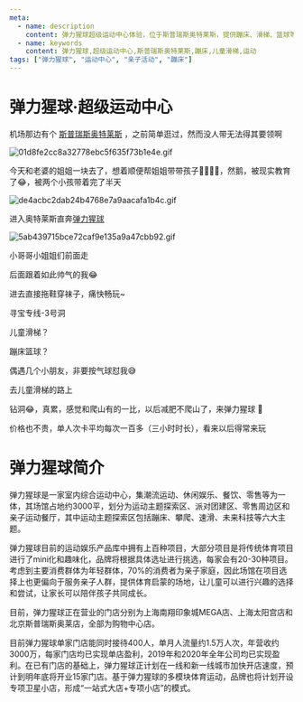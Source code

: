 ```yaml
---
meta:
  - name: description
    content: 弹力猩球超级运动中心体验，位于斯普瑞斯奥特莱斯，提供蹦床、滑梯、篮球等多种运动项目
  - name: keywords
    content: 弹力猩球,超级运动中心,斯普瑞斯奥特莱斯,蹦床,儿童滑梯,运动
tags: ["弹力猩球", "运动中心", "亲子活动", "蹦床"]
---
```


# 弹力猩球·超级运动中心

<ImgView title="弹力猩球" url="https://z.wiki/images/20220212/2ed66c837cd841dca53c16e62c0ac2fc.png" />


机场那边有个 [斯普瑞斯奥特莱斯](https://www.gaode.com/place/B000A87IPS) ，之前简单逛过，然而没人带无法得其要领啊

![01d8fe2cc8a32778ebc5f635f73b1e4e.gif](https://z.wiki/images/20220212/03d5993fbf7d4d1496e5ba2d07d030f0.gif)

今天和老婆的姐姐一块去了，想着顺便帮姐姐带带孩子😶‍🌫️😶‍🌫️，然鹅，被现实教育了😂，被两个小孩带着完了半天

![de4acbc2dab24b4768e7a9aacafa1b4c.gif](https://z.wiki/images/20220212/4d13e0aea5114879bb35fc75d6bfb495.gif)

进入奥特莱斯直奔[弹力猩球](https://www.gaode.com/detail/B0H2O5EUV5?citycode=110000) 

![5ab439715bce72caf9e135a9a47cbb92.gif](https://z.wiki/images/20220212/7158467b890d4f2d9a7252844deadae0.gif)

小哥哥小姐姐们前面走

<ImgView title="弹力猩球" url="https://z.wiki/images/20220403/ea41e7254fa349cab72893d081908ab4.png" />


后面跟着如此帅气的我😂

<ImgView title="弹力猩球" url="https://z.wiki/images/20220403/e18d0f88923f41a084240a8502700e24.png" />



进去直接拖鞋穿袜子，痛快畅玩~


寻宝专线-3号洞
<VideoPlayer src="https://z.wiki/autoupload/2022-11-15/59e55417e3e644f499d1dc4b2edee7b0.爬出山洞---.mp4" />

儿童滑梯？
<VideoPlayer src="https://z.wiki/autoupload/2022-11-15/f6652f746a574af383b59d46fdf5828a.儿童滑梯---.mp4" />

蹦床篮球？
<VideoPlayer src="https://z.wiki/autoupload/2022-11-15/f8d09e10fa474bca8204e542f695efc8.篮球--.mp4" />

<ImgView title="弹力猩球" url="https://z.wiki/images/20220212/80b2b6e8a8f349eea84c48014b64f08e.png" />


<ImgView title="弹力猩球" url="https://z.wiki/images/20220212/e808f75f0c3d41af98bd251217728984.png" />


<ImgView title="弹力猩球" url="https://z.wiki/images/20220212/e1ee2b878939466ba92ea8e57c5c2c7c.png" />


<ImgView title="弹力猩球" url="https://z.wiki/images/20220212/a54a6f5a355248eba32fa3a6813e67d4.png" />


偶遇几个小朋友，非要按气球怼我😅

<ImgView title="弹力猩球" url="https://z.wiki/images/20220212/554691f2332649adb9c8b48cb25b22c7.png" />


去儿童滑梯的路上

<ImgView title="弹力猩球" url="https://z.wiki/images/20220212/4af73a2920f845e8913fb78699788ccd.png" />


钻洞😂，真累，感觉和爬山有的一比，以后减肥不爬山了，来弹力猩球 🌚

<ImgView title="弹力猩球" url="https://z.wiki/images/20220212/7f33e3b269a0414eafe2fa934f27e662.png" />


价格也不贵，单人次卡平均每次一百多（三小时时长），看来以后得常来玩

<ImgView title="弹力猩球" url="https://z.wiki/images/20220212/14b4fbf5a64c479eb012908b10849000.png" />



# 弹力猩球简介

<ImgView title="弹力猩球" url="https://z.wiki/images/20220212/ea9778210a7e4dde8c5cdd325a6a4dc2.png" />



弹力猩球是一家室内综合运动中心，集潮流运动、休闲娱乐、餐饮、零售等为一体，其场馆占地约3000平，划分为运动主题探索区、派对团建区、零售周边区和亲子运动餐厅，其中运动主题探索区包括蹦床、攀爬、速滑、未来科技等六大主题。

弹力猩球目前的运动娱乐产品库中拥有上百种项目，大部分项目是将传统体育项目进行了mini化和趣味化，品牌将根据具体选址进行挑选，每家会有20-30种项目。考虑到主要消费群体为年轻群体，70%的消费者为亲子家庭，因此场馆在项目选择上也更偏向于服务亲子人群，提供体育启蒙的场地，让儿童可以进行兴趣的选择和尝试，让家长可以陪伴孩子共同成长。

<ImgView title="弹力猩球" url="https://z.wiki/images/20220212/0d3286f1885147338e601e56810a71d4.png" />


目前，弹力猩球正在营业的门店分别为上海南翔印象城MEGA店、上海太阳宫店和北京斯普瑞斯奥莱店，全部为购物中心店。

目前弹力猩球单家门店能同时接待400人，单月人流量约1.5万人次，年营收约3000万，每家门店均已实现单店盈利，2019年和2020年全年公司均已实现盈利。在已有门店的基础上，弹力猩球正计划在一线和新一线城市加快开店速度，预计到明年底将开业15家门店。基于弹力猩球的多模块体育运动，品牌也将计划开设专项卫星小店，形成“一站式大店+专项小店”的模式。

<ImgView title="弹力猩球" url="https://z.wiki/images/20220212/2ff64d08f3fa49529487bc9257107156.png" />


<ImgView title="弹力猩球" url="https://z.wiki/images/20220212/6c69eebcb02142528982f5757dc09938.gif" />


